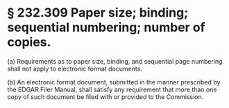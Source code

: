 # § 232.309   Paper size; binding; sequential numbering; number of copies.

(a) Requirements as to paper size, binding, and sequential page numbering shall not apply to electronic format documents. 


(b) An electronic format document, submitted in the manner prescribed by the EDGAR Filer Manual, shall satisfy any requirement that more than one copy of such document be filed with or provided to the Commission. 




